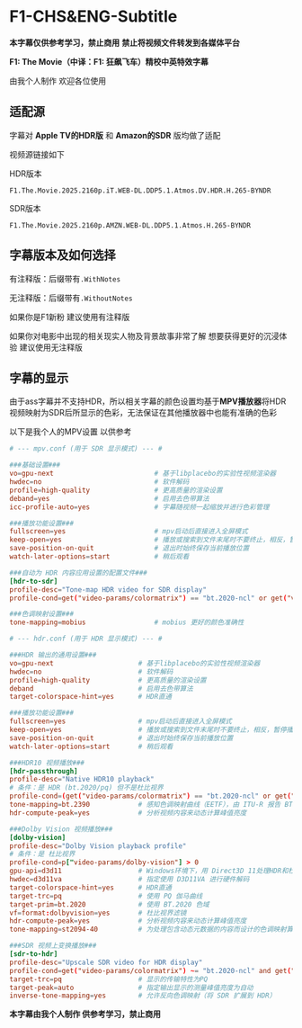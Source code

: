 # F1-CHS&ENG-Subtitle

**本字幕仅供参考学习，禁止商用**
**禁止将视频文件转发到各媒体平台**

**F1: The Movie（中译：F1: 狂飙飞车）精校中英特效字幕**

由我个人制作 欢迎各位使用

## 适配源

字幕对 **Apple TV的HDR版** 和 **Amazon的SDR** 版均做了适配

视频源链接如下

HDR版本

```
F1.The.Movie.2025.2160p.iT.WEB-DL.DDP5.1.Atmos.DV.HDR.H.265-BYNDR
```

SDR版本

```
F1.The.Movie.2025.2160p.AMZN.WEB-DL.DDP5.1.Atmos.H.265-BYNDR
```

## 字幕版本及如何选择

有注释版：后缀带有`.WithNotes`

无注释版：后缀带有`.WithoutNotes`

如果你是F1新粉 建议使用有注释版

如果你对电影中出现的相关现实人物及背景故事非常了解 想要获得更好的沉浸体验 建议使用无注释版

## 字幕的显示

由于ass字幕并不支持HDR，所以相关字幕的颜色设置均基于**MPV播放器**将HDR视频映射为SDR后所显示的色彩，无法保证在其他播放器中也能有准确的色彩

以下是我个人的MPV设置 以供参考

```mpv.conf 
# --- mpv.conf (用于 SDR 显示模式) --- #

###基础设置###
vo=gpu-next							# 基于libplacebo的实验性视频渲染器
hwdec=no							# 软件解码
profile=high-quality				# 更高质量的渲染设置
deband=yes							# 启用去色带算法
icc-profile-auto=yes				# 字幕随视频一起缩放并进行色彩管理

###播放功能设置###
fullscreen=yes						# mpv启动后直接进入全屏模式
keep-open=yes						# 播放或搜索到文件末尾时不要终止，相反，暂停播放器
save-position-on-quit				# 退出时始终保存当前播放位置
watch-later-options=start			# 稍后观看

###自动为 HDR 内容应用设置的配置文件###
[hdr-to-sdr]
profile-desc="Tone-map HDR video for SDR display"
profile-cond=get("video-params/colormatrix") == "bt.2020-ncl" or get("video-params/gamma") == "pq"

###色调映射设置###
tone-mapping=mobius					# mobius 更好的颜色准确性
```

```hdr.conf
# --- hdr.conf (用于 HDR 显示模式) --- #

###HDR 输出的通用设置###
vo=gpu-next						# 基于libplacebo的实验性视频渲染器
hwdec=no						# 软件解码
profile=high-quality			# 更高质量的渲染设置
deband							# 启用去色带算法
target-colorspace-hint=yes		# HDR直通

###播放功能设置###
fullscreen=yes					# mpv启动后直接进入全屏模式
keep-open=yes					# 播放或搜索到文件末尾时不要终止，相反，暂停播放器
save-position-on-quit			# 退出时始终保存当前播放位置
watch-later-options=start		# 稍后观看

###HDR10 视频播放###
[hdr-passthrough]
profile-desc="Native HDR10 playback"	
# 条件：是 HDR (bt.2020/pq) 但不是杜比视界
profile-cond=(get("video-params/colormatrix") == "bt.2020-ncl" or get("video-params/gamma") == "pq") and not (p["video-params/dolby-vision"] > 0)
tone-mapping=bt.2390			# 感知色调映射曲线（EETF），由 ITU-R 报告 BT.2390 指定
hdr-compute-peak=yes			# 分析视频内容来动态计算峰值亮度

###Dolby Vision 视频播放###
[dolby-vision]
profile-desc="Dolby Vision playback profile"
# 条件：是 杜比视界
profile-cond=p["video-params/dolby-vision"] > 0
gpu-api=d3d11					# Windows环境下，用 Direct3D 11处理HDR和杜比视界
hwdec=d3d11va					# 指定使用 D3D11VA 进行硬件解码
target-colorspace-hint=yes		# HDR直通
target-trc=pq					# 使用 PQ 伽马曲线
target-prim=bt.2020				# 使用 BT.2020 色域
vf=format:dolbyvision=yes		# 杜比视界滤镜
hdr-compute-peak=yes			# 分析视频内容来动态计算峰值亮度
tone-mapping=st2094-40			# 为处理包含动态元数据的内容而设计的色调映射算法

###SDR 视频上变换播放###
[sdr-to-hdr]
profile-desc="Upscale SDR video for HDR display"
profile-cond=get("video-params/colormatrix") ~= "bt.2020-ncl" and get("video-params/gamma") ~= "pq"
target-trc=pq					# 显示的传输特性为PQ
target-peak=auto				# 指定输出显示的测量峰值亮度为自动
inverse-tone-mapping=yes		# 允许反向色调映射（将 SDR 扩展到 HDR）
```


**本字幕由我个人制作 供参考学习，禁止商用**
